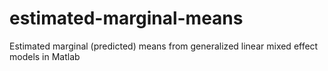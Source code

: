 # estimated-marginal-means
Estimated marginal (predicted) means from generalized linear mixed effect models in Matlab
